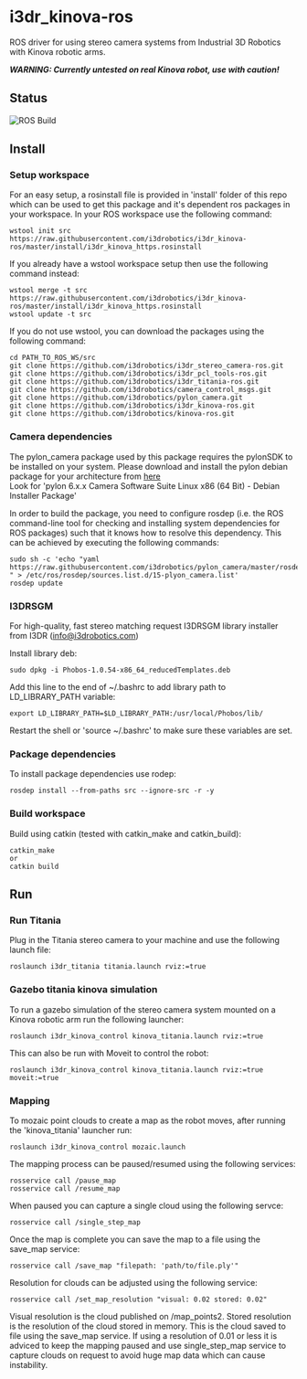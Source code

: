 # i3dr_kinova-ros
ROS driver for using stereo camera systems from Industrial 3D Robotics with Kinova robotic arms.  

***WARNING: Currently untested on real Kinova robot, use with caution!***

## Status
![ROS Build](https://github.com/i3drobotics/i3dr_kinova-ros/workflows/ROS%20Build/badge.svg?event=push)

## Install

### Setup workspace
For an easy setup, a rosinstall file is provided in 'install' folder of this repo which can be used to get this package and it's dependent ros packages in your workspace. 
In your ROS workspace use the following command:
```
wstool init src https://raw.githubusercontent.com/i3drobotics/i3dr_kinova-ros/master/install/i3dr_kinova_https.rosinstall
```
If you already have a wstool workspace setup then use the following command instead:
```
wstool merge -t src https://raw.githubusercontent.com/i3drobotics/i3dr_kinova-ros/master/install/i3dr_kinova_https.rosinstall
wstool update -t src
```

If you do not use wstool, you can download the packages using the following command:
```
cd PATH_TO_ROS_WS/src
git clone https://github.com/i3drobotics/i3dr_stereo_camera-ros.git
git clone https://github.com/i3drobotics/i3dr_pcl_tools-ros.git
git clone https://github.com/i3drobotics/i3dr_titania-ros.git
git clone https://github.com/i3drobotics/camera_control_msgs.git
git clone https://github.com/i3drobotics/pylon_camera.git
git clone https://github.com/i3drobotics/i3dr_kinova-ros.git
git clone https://github.com/i3drobotics/kinova-ros.git
```

### Camera dependencies
The pylon_camera package used by this package requires the pylonSDK to be installed on your system. Please download and install the pylon debian package for your architecture from [here](https://www.baslerweb.com/en/sales-support/downloads/software-downloads/#type=pylonsoftware;language=all;version=all;os=all)  
Look for 'pylon 6.x.x Camera Software Suite Linux x86 (64 Bit) - Debian Installer Package'

In order to build the package, you need to configure rosdep (i.e. the ROS command-line tool for checking and installing system dependencies for ROS packages) such that
it knows how to resolve this dependency. This can be achieved by executing the following commands:

```
sudo sh -c 'echo "yaml https://raw.githubusercontent.com/i3drobotics/pylon_camera/master/rosdep/pylon_sdk.yaml " > /etc/ros/rosdep/sources.list.d/15-plyon_camera.list'
rosdep update
```

### I3DRSGM
For high-quality, fast stereo matching request I3DRSGM library installer from I3DR (info@i3drobotics.com)

Install library deb:
```
sudo dpkg -i Phobos-1.0.54-x86_64_reducedTemplates.deb
```
Add this line to the end of ~/.bashrc to add library path to LD_LIBRARY_PATH variable:
```
export LD_LIBRARY_PATH=$LD_LIBRARY_PATH:/usr/local/Phobos/lib/
```
Restart the shell or 'source ~/.bashrc' to make sure these variables are set.

### Package dependencies
To install package dependencies use rodep:
```
rosdep install --from-paths src --ignore-src -r -y
```

### Build workspace
Build using catkin (tested with catkin_make and catkin_build):
```
catkin_make
or
catkin build
```

## Run
### Run Titania
Plug in the Titania stereo camera to your machine and use the following launch file:
```
roslaunch i3dr_titania titania.launch rviz:=true
```
### Gazebo titania kinova simulation
To run a gazebo simulation of the stereo camera system mounted on a Kinova robotic arm run the following launcher:
```
roslaunch i3dr_kinova_control kinova_titania.launch rviz:=true
```

This can also be run with Moveit to control the robot:
```
roslaunch i3dr_kinova_control kinova_titania.launch rviz:=true moveit:=true
```
### Mapping
To mozaic point clouds to create a map as the robot moves, after running the 'kinova_titania' launcher run:
```
roslaunch i3dr_kinova_control mozaic.launch
```

The mapping process can be paused/resumed using the following services:
```
rosservice call /pause_map
rosservice call /resume_map
```

When paused you can capture a single cloud using the following servce:
```
rosservice call /single_step_map
```

Once the map is complete you can save the map to a file using the save_map service:
```
rosservice call /save_map "filepath: 'path/to/file.ply'"
```

Resolution for clouds can be adjusted using the following service:
```
rosservice call /set_map_resolution "visual: 0.02 stored: 0.02"
```
Visual resolution is the cloud published on /map_points2. Stored resolution is the resolution of the cloud stored in memory. This is the cloud saved to file using the save_map service. If using a resolution of 0.01 or less it is adviced to keep the mapping paused and use single_step_map service to capture clouds on request to avoid huge map data which can cause instability. 
